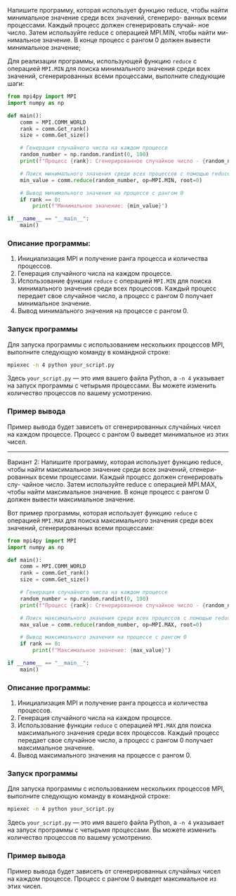 Напишите программу, которая использует функцию
reduce, чтобы найти минимальное значение среди всех значений, сгенериро-
ванных всеми процессами. Каждый процесс должен сгенерировать случай-
ное число. Затем используйте reduce с операцией MPI.MIN, чтобы найти ми-
нимальное значение. В конце процесс с рангом 0 должен вывести
минимальное значение;

Для реализации программы, использующей функцию `reduce` с операцией `MPI.MIN` для поиска минимального значения среди всех значений, сгенерированных всеми процессами, выполните следующие шаги:

```python
from mpi4py import MPI
import numpy as np

def main():
    comm = MPI.COMM_WORLD
    rank = comm.Get_rank()
    size = comm.Get_size()

    # Генерация случайного числа на каждом процессе
    random_number = np.random.randint(0, 100)
    print(f"Процесс {rank}: Сгенерированное случайное число - {random_number}")

    # Поиск минимального значения среди всех процессов с помощью reduce
    min_value = comm.reduce(random_number, op=MPI.MIN, root=0)

    # Вывод минимального значения на процессе с рангом 0
    if rank == 0:
        print(f"Минимальное значение: {min_value}")

if __name__ == "__main__":
    main()
```

### Описание программы:
1. Инициализация MPI и получение ранга процесса и количества процессов.
2. Генерация случайного числа на каждом процессе.
3. Использование функции `reduce` с операцией `MPI.MIN` для поиска минимального значения среди всех процессов. Каждый процесс передает свое случайное число, а процесс с рангом 0 получает минимальное значение.
4. Вывод минимального значения на процессе с рангом 0.

### Запуск программы
Для запуска программы с использованием нескольких процессов MPI, выполните следующую команду в командной строке:

```sh
mpiexec -n 4 python your_script.py
```

Здесь `your_script.py` — это имя вашего файла Python, а `-n 4` указывает на запуск программы с четырьмя процессами. Вы можете изменить количество процессов по вашему усмотрению.

### Пример вывода
Пример вывода будет зависеть от сгенерированных случайных чисел на каждом процессе. Процесс с рангом 0 выведет минимальное из этих чисел.
__________

Вариант 2: Напишите программу, которая использует функцию
reduce, чтобы найти максимальное значение среди всех значений, сгенери-
рованных всеми процессами. Каждый процесс должен сгенерировать слу-
чайное число. Затем используйте reduce с операцией MPI.MAX, чтобы
найти максимальное значение. В конце процесс с рангом 0 должен вывести
максимальное значение.

Вот пример программы, которая использует функцию `reduce` с операцией `MPI.MAX` для поиска максимального значения среди всех значений, сгенерированных всеми процессами:

```python
from mpi4py import MPI
import numpy as np

def main():
    comm = MPI.COMM_WORLD
    rank = comm.Get_rank()
    size = comm.Get_size()

    # Генерация случайного числа на каждом процессе
    random_number = np.random.randint(0, 100)
    print(f"Процесс {rank}: Сгенерированное случайное число - {random_number}")

    # Поиск максимального значения среди всех процессов с помощью reduce
    max_value = comm.reduce(random_number, op=MPI.MAX, root=0)

    # Вывод максимального значения на процессе с рангом 0
    if rank == 0:
        print(f"Максимальное значение: {max_value}")

if __name__ == "__main__":
    main()
```

### Описание программы:
1. Инициализация MPI и получение ранга процесса и количества процессов.
2. Генерация случайного числа на каждом процессе.
3. Использование функции `reduce` с операцией `MPI.MAX` для поиска максимального значения среди всех процессов. Каждый процесс передает свое случайное число, а процесс с рангом 0 получает максимальное значение.
4. Вывод максимального значения на процессе с рангом 0.

### Запуск программы
Для запуска программы с использованием нескольких процессов MPI, выполните следующую команду в командной строке:

```sh
mpiexec -n 4 python your_script.py
```

Здесь `your_script.py` — это имя вашего файла Python, а `-n 4` указывает на запуск программы с четырьмя процессами. Вы можете изменить количество процессов по вашему усмотрению.

### Пример вывода
Пример вывода будет зависеть от сгенерированных случайных чисел на каждом процессе. Процесс с рангом 0 выведет максимальное из этих чисел.